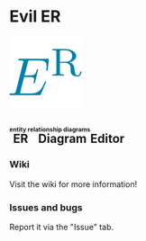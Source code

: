 # Evil ER

![](res/images/icons/iconx128.png)

## <ruby>ER Diagram<rt>entity relationship diagrams</rt></ruby> Editor

### Wiki

Visit the wiki for more information!

### Issues and bugs

Report it via the "Issue" tab.